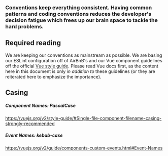 ### Conventions keep everything consistent. Having common patterns and coding conventions reduces the developer's decision fatigue which frees up our brain space to tackle the hard problems.

## Required reading

We are keeping our conventions as mainstream as possible. We are basing our ESLint configuration off of AirBnB's and our Vue component guidelines off the official [Vue style guide](https://vuejs.org/v2/style-guide). Please read Vue docs first, as the content here in this document is only _in addition to_ these guidelines (or they are reiterated here to emphasize the importance).

## Casing

##### _Component Names_: PascalCase

https://vuejs.org/v2/style-guide/#Single-file-component-filename-casing-strongly-recommended

##### _Event Names_: kebab-case

https://vuejs.org/v2/guide/components-custom-events.html#Event-Names